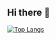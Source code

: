 ## Hi there 👋
[![Top Langs](https://github-readme-stats.vercel.app/api/top-langs/?username=dhanazam)](https://github.com/dhanazam/github-readme-stats)

